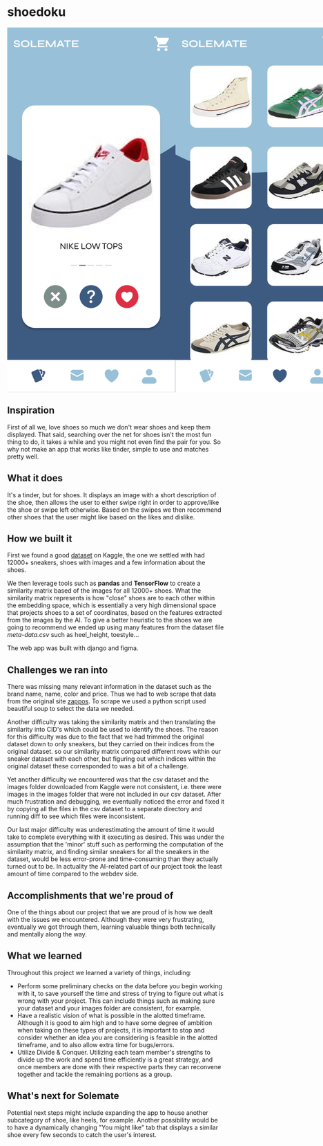 # shoedoku

<div style="display: flex; flex-direction: row;">
  <img src="./images/home_page.png" alt="Home Page" width="390" height="844" />
  <img src="./images/liked_page.png" alt="Home Page" width="390" height="844" />
</div>

## Inspiration
First of all we, love shoes so much we don't wear shoes and keep them displayed. That said, searching over the net for shoes isn't the most fun thing to do, it takes a while and you might not even find the pair for you. So why not make an app that works like tinder, simple to use and matches pretty well. 


## What it does
It's a tinder, but for shoes. It displays an image with a short description of the shoe, then allows the user to either swipe right in order to approve/like the shoe or swipe left otherwise. Based on the swipes we then recommend other shoes that the user might like based on the likes and dislike.

## How we built it
First we found a good [dataset](https://www.kaggle.com/datasets/aryashah2k/large-shoe-dataset-ut-zappos50k/data) on Kaggle, the one we settled with had 12000+ sneakers, shoes with images and a few information about the shoes.

We then leverage tools such as **pandas** and **TensorFlow** to create a similarity matrix based of the images for all 12000+ shoes. What the similarity matrix represents is how "close" shoes are to each other within the embedding space, which is essentially a very high dimensional space that projects shoes to a set of coordinates, based on the features extracted from the images by the AI. To give a better heuristic to the shoes we are going to recommend we ended up using many features from the dataset file _meta-data.csv_ such as heel_height, toestyle...

The web app was built with django and figma.


## Challenges we ran into
There was missing many relevant information in the dataset such as the brand name, name, color and price. Thus we had to web scrape that data from the original site [zappos](https://www.zappos.com/). To scrape we used a python script used beautiful soup to select the data we needed. 

Another difficulty was taking the similarity matrix and then translating the similarity into CID's which could be used to identify the shoes. The reason for this difficulty was due to the fact that we had trimmed the original dataset down to only sneakers, but they carried on their indices from the original dataset. so our similarity matrix compared different rows within our sneaker dataset with each other, but figuring out which indices within the original dataset these corresponded to was a bit of a challenge.

Yet another difficulty we encountered was that the csv dataset and the images folder downloaded from Kaggle were not consistent, i.e. there were images in the images folder that were not included in our csv dataset. After much frustration and debugging, we eventually noticed the error and fixed it by copying all the files in the csv dataset to a separate directory and running diff to see which files were inconsistent.

Our last major difficulty was underestimating the amount of time it would take to complete everything with it executing as desired. This was under the assumption that the 'minor' stuff such as performing the computation of the similarity matrix, and finding similar sneakers for all the sneakers in the dataset, would be less error-prone and time-consuming than they actually turned out to be. In actuality the AI-related part of our project took the least amount of time compared to the webdev side.


## Accomplishments that we're proud of
One of the things about our project that we are proud of is how we dealt with the issues we encountered. Although they were very frustrating, eventually we got through them, learning valuable things both technically and mentally along the way. 


## What we learned
Throughout this project we learned a variety of things, including:
- Perform some preliminary checks on the data before you begin working with it, to save yourself the time and stress of trying to figure out what is wrong with your project. This can include things such as making sure your dataset and your images folder are consistent, for example.
- Have a realistic vision of what is possible in the alotted timeframe. Although it is good to aim high and to have some degree of ambition when taking on these types of projects, it is important to stop and consider whether an idea you are considering is feasible in the alotted timeframe, and to also allow extra time for bugs/errors.
- Utilize Divide & Conquer. Utilizing each team member's strengths to divide up the work and spend time efficiently is a great strategy, and once members are done with their respective parts they can reconvene together and tackle the remaining portions as a group.


## What's next for Solemate
Potential next steps might include expanding the app to house another subcategory of shoe, like heels, for example. Another possibility would be to have a dynamically changing "You might like" tab that displays a similar shoe every few seconds to catch the user's interest.
